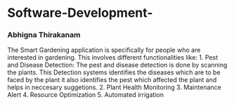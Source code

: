 # Software-Development-
<title>Smart Gardening</title>
<h3><b>Abhigna Thirakanam</b></h3>
<p>The Smart Gardening application is specifically for people who are interested in gardening. This involves different functionalities like:
1. Pest and Disease Detection: The pest and disease detection is done by scanning the plants. This Detection systems identifies the diseases which are to be faced by the plant it also identifies the pest which affected the plant and helps in neccesary suggetions.
2. Plant Health Monitoring
3. Maintenance Alert
4. Resource Optimization 
5. Automated irrigation</p>
